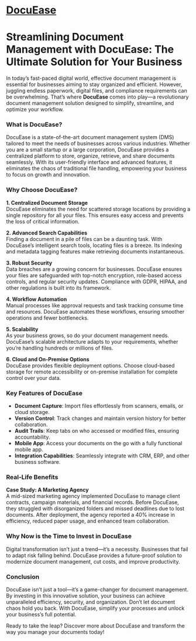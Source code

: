 # [DocuEase](https://hiheai.com/docuease/)
# Streamlining Document Management with DocuEase: The Ultimate Solution for Your Business  

In today’s fast-paced digital world, effective document management is essential for businesses aiming to stay organized and efficient. However, juggling endless paperwork, digital files, and compliance requirements can be overwhelming. That’s where **DocuEase** comes into play—a revolutionary document management solution designed to simplify, streamline, and optimize your workflow.  

### What is DocuEase?  

DocuEase is a state-of-the-art document management system (DMS) tailored to meet the needs of businesses across various industries. Whether you are a small startup or a large corporation, DocuEase provides a centralized platform to store, organize, retrieve, and share documents seamlessly. With its user-friendly interface and advanced features, it eliminates the chaos of traditional file handling, empowering your business to focus on growth and innovation.  

### Why Choose DocuEase?  

**1. Centralized Document Storage**  
DocuEase eliminates the need for scattered storage locations by providing a single repository for all your files. This ensures easy access and prevents the loss of critical information.  

**2. Advanced Search Capabilities**  
Finding a document in a pile of files can be a daunting task. With DocuEase’s intelligent search tools, locating files is a breeze. Its indexing and metadata tagging features make retrieving documents instantaneous.  

**3. Robust Security**  
Data breaches are a growing concern for businesses. DocuEase ensures your files are safeguarded with top-notch encryption, role-based access controls, and regular security updates. Compliance with GDPR, HIPAA, and other regulations is built into its framework.  

**4. Workflow Automation**  
Manual processes like approval requests and task tracking consume time and resources. DocuEase automates these workflows, ensuring smoother operations and fewer bottlenecks.  

**5. Scalability**  
As your business grows, so do your document management needs. DocuEase’s scalable architecture adapts to your requirements, whether you’re handling hundreds or millions of files.  

**6. Cloud and On-Premise Options**  
DocuEase provides flexible deployment options. Choose cloud-based storage for remote accessibility or on-premise installation for complete control over your data.  

### Key Features of DocuEase  

- **Document Capture**: Import files effortlessly from scanners, emails, or cloud storage.  
- **Version Control**: Track changes and maintain version history for better collaboration.  
- **Audit Trails**: Keep tabs on who accessed or modified files, ensuring accountability.  
- **Mobile App**: Access your documents on the go with a fully functional mobile app.  
- **Integration Capabilities**: Seamlessly integrate with CRM, ERP, and other business software.  

### Real-Life Benefits  

**Case Study: A Marketing Agency**  
A mid-sized marketing agency implemented DocuEase to manage client contracts, campaign materials, and financial records. Before DocuEase, they struggled with disorganized folders and missed deadlines due to lost documents. After deployment, the agency reported a 40% increase in efficiency, reduced paper usage, and enhanced team collaboration.  

### Why Now is the Time to Invest in DocuEase  

Digital transformation isn’t just a trend—it’s a necessity. Businesses that fail to adapt risk falling behind. DocuEase provides a future-proof solution to modernize document management, cut costs, and improve productivity.  

### Conclusion  

DocuEase isn’t just a tool—it’s a game-changer for document management. By investing in this innovative solution, your business can achieve unparalleled efficiency, security, and organization. Don’t let document chaos hold you back. With DocuEase, simplify your processes and unlock your business’s full potential.  

Ready to take the leap? Discover more about DocuEase and transform the way you manage your documents today!  